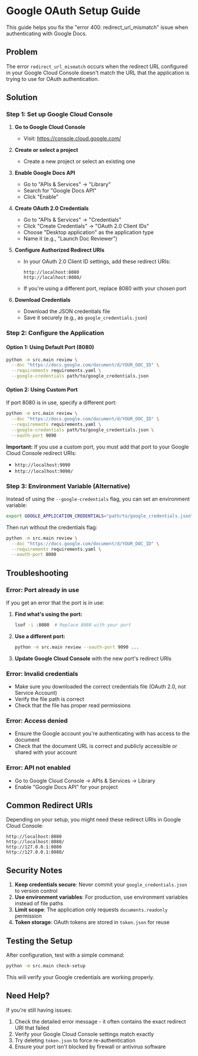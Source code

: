 # Google OAuth Setup Guide

This guide helps you fix the "error 400: redirect_url_mismatch" issue when authenticating with Google Docs.

## Problem

The error `redirect_url_mismatch` occurs when the redirect URL configured in your Google Cloud Console doesn't match the URL that the application is trying to use for OAuth authentication.

## Solution

### Step 1: Set up Google Cloud Console

1. **Go to Google Cloud Console**
   - Visit: https://console.cloud.google.com/

2. **Create or select a project**
   - Create a new project or select an existing one

3. **Enable Google Docs API**
   - Go to "APIs & Services" → "Library"
   - Search for "Google Docs API"
   - Click "Enable"

4. **Create OAuth 2.0 Credentials**
   - Go to "APIs & Services" → "Credentials"
   - Click "Create Credentials" → "OAuth 2.0 Client IDs"
   - Choose "Desktop application" as the application type
   - Name it (e.g., "Launch Doc Reviewer")

5. **Configure Authorized Redirect URIs**
   - In your OAuth 2.0 Client ID settings, add these redirect URIs:
     ```
     http://localhost:8080
     http://localhost:8080/
     ```
   - If you're using a different port, replace 8080 with your chosen port

6. **Download Credentials**
   - Download the JSON credentials file
   - Save it securely (e.g., as `google_credentials.json`)

### Step 2: Configure the Application

#### Option 1: Using Default Port (8080)
```bash
python -m src.main review \
  --doc "https://docs.google.com/document/d/YOUR_DOC_ID" \
  --requirements requirements.yaml \
  --google-credentials path/to/google_credentials.json
```

#### Option 2: Using Custom Port
If port 8080 is in use, specify a different port:

```bash
python -m src.main review \
  --doc "https://docs.google.com/document/d/YOUR_DOC_ID" \
  --requirements requirements.yaml \
  --google-credentials path/to/google_credentials.json \
  --oauth-port 9090
```

**Important:** If you use a custom port, you must add that port to your Google Cloud Console redirect URIs:
- `http://localhost:9090`
- `http://localhost:9090/`

### Step 3: Environment Variable (Alternative)

Instead of using the `--google-credentials` flag, you can set an environment variable:

```bash
export GOOGLE_APPLICATION_CREDENTIALS="path/to/google_credentials.json"
```

Then run without the credentials flag:
```bash
python -m src.main review \
  --doc "https://docs.google.com/document/d/YOUR_DOC_ID" \
  --requirements requirements.yaml \
  --oauth-port 8080
```

## Troubleshooting

### Error: Port already in use
If you get an error that the port is in use:

1. **Find what's using the port:**
   ```bash
   lsof -i :8080  # Replace 8080 with your port
   ```

2. **Use a different port:**
   ```bash
   python -m src.main review --oauth-port 9090 ...
   ```

3. **Update Google Cloud Console** with the new port's redirect URIs

### Error: Invalid credentials
- Make sure you downloaded the correct credentials file (OAuth 2.0, not Service Account)
- Verify the file path is correct
- Check that the file has proper read permissions

### Error: Access denied
- Ensure the Google account you're authenticating with has access to the document
- Check that the document URL is correct and publicly accessible or shared with your account

### Error: API not enabled
- Go to Google Cloud Console → APIs & Services → Library
- Enable "Google Docs API" for your project

## Common Redirect URIs

Depending on your setup, you might need these redirect URIs in Google Cloud Console:

```
http://localhost:8080
http://localhost:8080/
http://127.0.0.1:8080
http://127.0.0.1:8080/
```

## Security Notes

1. **Keep credentials secure**: Never commit your `google_credentials.json` to version control
2. **Use environment variables**: For production, use environment variables instead of file paths
3. **Limit scope**: The application only requests `documents.readonly` permission
4. **Token storage**: OAuth tokens are stored in `token.json` for reuse

## Testing the Setup

After configuration, test with a simple command:

```bash
python -m src.main check-setup
```

This will verify your Google credentials are working properly.

## Need Help?

If you're still having issues:

1. Check the detailed error message - it often contains the exact redirect URI that failed
2. Verify your Google Cloud Console settings match exactly
3. Try deleting `token.json` to force re-authentication
4. Ensure your port isn't blocked by firewall or antivirus software